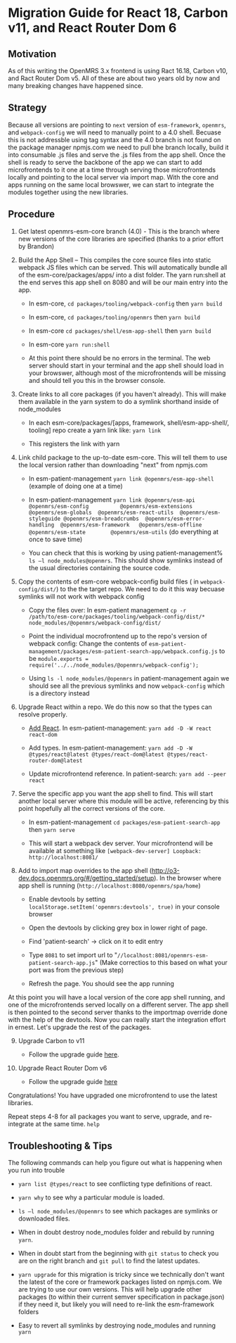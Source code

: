 # Migration Guide for React 18, Carbon v11, and React Router Dom 6

## Motivation

As of this writing the OpenMRS 3.x frontend is using Ract 16.18, Carbon v10, and Ract Router Dom v5. 
All of these are about two years old by now and many breaking changes have happened since. 

## Strategy

Because all versions are pointing to `next` version of `esm-framework`, `openmrs`, and `webpack-config` 
we will need to manually point to a 4.0 shell. Becuase this is not addressble using tag syntax and the 4.0 
branch is not found on the package manager npmjs.com we need to pull bhe branch locally, build it into
consumable .js files and serve the .js files from the app shell. Once the shell is ready to serve the 
backbone of the app we can start to add microfrontends to it one at a time through serving those microfrontends
locally and pointing to the local server via import map. With the core and apps running on the same local
browswer, we can start to integrate the modules together using the new libraries.

## Procedure

1. Get latest openmrs-esm-core branch (4.0) - This is the branch where new versions of the core libraries are specified (thanks to a prior effort by Brandon) 

2. Build the App Shell – This compiles the core source files into static webpack JS files which can be served. This will automatically bundle all of the esm-core/packages/apps/ into a dist folder. The yarn run:shell at the end serves this app shell on 8080 and will be our main entry into the app.

    * In esm-core, `cd packages/tooling/webpack-config` then `yarn build`

    * In esm-core, `cd packages/tooling/openmrs` then `yarn build`

    * In esm-core `cd packages/shell/esm-app-shell` then `yarn build`
    * In esm-core `yarn run:shell`

    * At this point there should be no errors in the terminal. The web server should start in your terminal and the app shell should load in your browswer, although most of the microfrontends will be missing and should tell you this in the browser console. 

3. Create links to all core packages (if you haven't already). This will make them available in the yarn system to do a symlink shorthand inside of node_modules 

    * In each esm-core/packages/[apps, framework, shell/esm-app-shell/, tooling] repo create a yarn link like: `yarn link`

    * This registers the link with yarn 

4. Link child package to the up-to-date esm-core. This will tell them to use the local version rather than downloading "next" from npmjs.com 

    * In esm-patient-management `yarn link @openmrs/esm-app-shell` (example of doing one at a time)

    * In esm-patient-management `yarn link @openmrs/esm-api          @openmrs/esm-config          @openmrs/esm-extensions  @openmrs/esm-globals  @openmrs/esm-react-utils  @openmrs/esm-styleguide @openmrs/esm-breadcrumbs  @openmrs/esm-error-handling  @openmrs/esm-framework   @openmrs/esm-offline  @openmrs/esm-state        @openmrs/esm-utils` (do everything at once to save time)

    * You can check that this is working by using patient-management% `ls –l node_modules@openmrs`. This should show symlinks instead of the usual directories containing the source code.

5. Copy the contents of esm-core webpack-config build files ( in `webpack-config/dist/`) to the the target repo. We need to do it this way becuase symlinks will not work with webpack config

    * Copy the files over: In esm-patient management `cp -r /path/to/esm-core/packages/tooling/webpack-config/dist/* node_modules/@openmrs/webpack-config/dist/ `

    * Point the individual mocrofrontend up to the repo's version of webpack config: Change the contents of `esm-patient-management/packages/esm-patient-search-app/webpack.config.js`  to be `module.exports = require('../../node_modules/@openmrs/webpack-config'); `

    * Using `ls -l node_modules/@openmrs` in patient-management again we should see all the previous symlinks and now `webpack-config` which is a directory instead

6. Upgrade React within a repo. We do this now so that the types can resolve properly.

    * [Add React](https://reactjs.org/blog/2022/03/08/react-18-upgrade-guide.html). In esm-patient-management: `yarn add -D -W react react-dom`
    
    * Add types. In esm-patient-management: `yarn add -D -W @types/react@latest @types/react-dom@latest @types/react-router-dom@latest`

    * Update microfrontend reference. In patient-search: `yarn add --peer react`

7. Serve the specific app you want the app shell to find. This will start another local server where this module will be active, referencing by this point hopefully all the correct versions of the core. 

    * In esm-patient-management  `cd packages/esm-patient-search-app` then `yarn serve`

    * This will start a webpack dev server. Your microfrontend will be available at something like `[webpack-dev-server] Loopback: http://localhost:8081/`

8. Add to import map overrides to the app shell (http://o3-dev.docs.openmrs.org/#/getting_started/setup). In the browser where app shell is running (`http://localhost:8080/openmrs/spa/home`)  

    * Enable devtools by setting `localStorage.setItem('openmrs:devtools', true)` in your console browser

    * Open the devtools by clicking grey box in lower right of page.

    * Find 'patient-search' -> click on it to edit entry 

    * Type `8081` to set import url to "`//localhost:8081/openmrs-esm-patient-search-app.js`" (Make correctios to this based on what your port was from the previous step)

    * Refresh the page. You should see the app running

At this point you will have a local version of the core app shell running, and one of the microfrontends served locally on a different server. The app shell is then pointed to the second server thanks to the importmap override done with the help of the devtools. Now you can really start the integration effort in ernest. Let's upgrade the rest of the packages.

9. Upgrade Carbon to v11

    * Follow the upgrade guide [here](https://carbondesignsystem.com/migrating/guide/develop).

10. Upgrade React Router Dom v6

    * Follow the upgrade guide [here](https://reactrouter.com/docs/en/v6/upgrading/v5)

Congratulations! You have upgraded one microfrontend to use the latest libraries.

Repeat steps 4-8 for all packages you want to serve, upgrade, and re-integrate at the same time. `help` 
## Troubleshooting & Tips

The following commands can help you figure out what is happening when you run into trouble

* `yarn list @types/react` to see conflicting type definitions of react.

* `yarn why` to see why a particular module is loaded.

* `ls –l node_modules/@openmrs` to see which packages are symlinks or downloaded files.

* When in doubt destroy node_modules folder and rebuild by running `yarn`.

* When in doubt start from the beginning with `git status` to check you are on the right branch and `git pull` to find the latest updates.  

* `yarn upgrade` for this migration is tricky since we technically don't want the latest of the core or framework packages listed on npmjs.com. We are trying to use our own versions. This will help upgrade other packages (to within their current semver specification in package.json) if they need it, but likely you will need to re-link the esm-framework folders 

* Easy to revert all symlinks by destroying node_modules and running `yarn`
